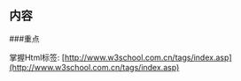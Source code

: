 ## 内容

###重点

掌握Html标签: [http://www.w3school.com.cn/tags/index.asp](http://www.w3school.com.cn/tags/index.asp)